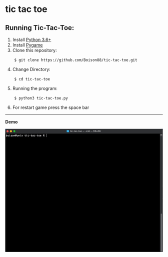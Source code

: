 # tic tac toe

## Running Tic-Tac-Toe:

1. Install [Python 3.6+](https://www.python.org/downloads/)
2. Install [Pygame](https://www.pygame.org/news)
3. Clone this repository:
```
    $ git clone https://github.com/Boison88/tic-tac-toe.git
```
4. Change Directory:
```
    $ cd tic-tac-toe
```

5. Running the program:
```
    $ python3 tic-tac-toe.py
```
6. For restart game press the space bar

___
__Demo__
<p align="center">
<img src="/demo-tic-tac-toe.gif">
</p>
